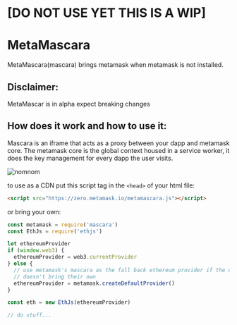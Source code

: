 # [DO NOT USE YET THIS IS A WIP]
# MetaMascara

MetaMascara(mascara) brings metamask when metamask is not installed.

## Disclaimer:

MetaMascar is in alpha expect breaking changes

## How does it work and how to use it:

Mascara is an iframe that acts as a proxy between your dapp and metamask core.
The metamask core is the global context housed in a service worker, it does the
key management for every dapp the user visits.

![nomnom](http://www.nomnoml.com/#view/%5B%3Cactor%3E%20user%5D%20%3C---%3E%20%5B%3Cui%3E%20UI%20%2F%20%0Ametamask%20pop%20up%5D%0A%5B%3Cactor%3E%20user%5D%20--%3E%20%5B%3Cblah%3E%20Dapp%5D%0A%5B%3Cui%3E%20UI%20%2F%20%0Ametamask%20pop%20up%5D%20%3C-%3E%20%5B%3Csvw%3EService%20Worker%5D%0A%5B%3Cblah%3E%20Dapp%5D%20%20%3C-%3E%20%5B%3Csvw%3EService%20Worker%5D%0A%0A%5B%3Cactor%3E%20user%5D%0A%0A%5B%3C%3E%20Service%20Worker%7C%0A%20%5B%3Csvw%3EMetaMask%20core%5D%0A%5D%0A%5B%3Cblah%3E%20Dapp%7C%0A%20%20%5B%3Creference%3Emetamask%20iframe%5D%20%0A%5D%0A%5B%3Cui%3E%20UI%20%2F%0Ametamask%20pop%20up%5D%0A%23.svw%3A%20fill%3D%238f8%20%0A%0A%23.red%3A%20fill%3D%23fff%0A)

to use as a CDN put this script tag in the `<head>` of your html file:

```html
<script src="https://zero.metamask.io/metamascara.js"></script>
```

or bring your own:

```js
const metamask = require('mascara')
const EthJs = require('ethjs')

let ethereumProvider
if (window.web3) {
  ethereumProvider = web3.currentProvider
} else {
  // use metamask's mascara as the fall back ethereum provider if the user
  // doesn't bring their own
  ethereumProvider = metamask.createDefaultProvider()
}

const eth = new EthJs(ethereumProvider)

// do stuff...
```